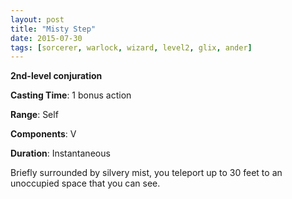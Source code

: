```yaml
---
layout: post
title: "Misty Step"
date: 2015-07-30
tags: [sorcerer, warlock, wizard, level2, glix, ander]
---
```


**2nd-level conjuration**

**Casting Time**: 1 bonus action

**Range**: Self

**Components**: V

**Duration**: Instantaneous

Briefly surrounded by silvery mist, you teleport up to 30 feet to an unoccupied space that you can see.
